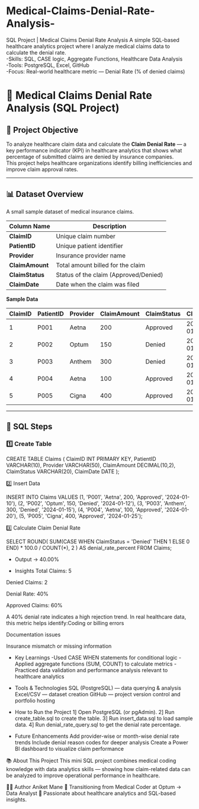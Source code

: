 # Medical-Claims-Denial-Rate-Analysis-
SQL Project | Medical Claims Denial Rate Analysis 
A simple SQL-based healthcare analytics project where I analyze medical claims data to calculate the denial rate.   
-Skills: SQL, CASE logic, Aggregate Functions, Healthcare Data Analysis  
-Tools: PostgreSQL, Excel, GitHub  
-Focus: Real-world healthcare metric — Denial Rate (% of denied claims)
# 🏥 Medical Claims Denial Rate Analysis (SQL Project)

## 🎯 Project Objective
To analyze healthcare claim data and calculate the **Claim Denial Rate** — a key performance indicator (KPI) in healthcare analytics that shows what percentage of submitted claims are denied by insurance companies.  
This project helps healthcare organizations identify billing inefficiencies and improve claim approval rates.

---

## 📊 Dataset Overview
A small sample dataset of medical insurance claims.

| Column Name | Description |
|--------------|-------------|
| **ClaimID** | Unique claim number |
| **PatientID** | Unique patient identifier |
| **Provider** | Insurance provider name |
| **ClaimAmount** | Total amount billed for the claim |
| **ClaimStatus** | Status of the claim (Approved/Denied) |
| **ClaimDate** | Date when the claim was filed |

**Sample Data**

| ClaimID | PatientID | Provider | ClaimAmount | ClaimStatus | ClaimDate |
|----------|------------|-----------|--------------|--------------|------------|
| 1 | P001 | Aetna | 200 | Approved | 2024-01-10 |
| 2 | P002 | Optum | 150 | Denied | 2024-01-12 |
| 3 | P003 | Anthem | 300 | Denied | 2024-01-15 |
| 4 | P004 | Aetna | 100 | Approved | 2024-01-20 |
| 5 | P005 | Cigna | 400 | Approved | 2024-01-25 |

---

## 🧩 SQL Steps

### 1️⃣ Create Table

CREATE TABLE Claims (
    ClaimID INT PRIMARY KEY,
    PatientID VARCHAR(10),
    Provider VARCHAR(50),
    ClaimAmount DECIMAL(10,2),
    ClaimStatus VARCHAR(20),
    ClaimDate DATE
);

2️⃣ Insert Data

INSERT INTO Claims VALUES
(1, 'P001', 'Aetna', 200, 'Approved', '2024-01-10'),
(2, 'P002', 'Optum', 150, 'Denied', '2024-01-12'),
(3, 'P003', 'Anthem', 300, 'Denied', '2024-01-15'),
(4, 'P004', 'Aetna', 100, 'Approved', '2024-01-20'),
(5, 'P005', 'Cigna', 400, 'Approved', '2024-01-25');

3️⃣ Calculate Claim Denial Rate

SELECT 
    ROUND(
        SUM(CASE WHEN ClaimStatus = 'Denied' THEN 1 ELSE 0 END) * 100.0 / COUNT(*),
        2
    ) AS denial_rate_percent
FROM Claims;

- Output → 40.00%

- Insights
Total Claims: 5

Denied Claims: 2

Denial Rate: 40%

Approved Claims: 60%

A 40% denial rate indicates a high rejection trend.
In real healthcare data, this metric helps identify:Coding or billing errors

Documentation issues

Insurance mismatch or missing information

- Key Learnings
-Used CASE WHEN statements for conditional logic
-Applied aggregate functions (SUM, COUNT) to calculate metrics
-Practiced data validation and performance analysis relevant to healthcare analytics

- Tools & Technologies
SQL (PostgreSQL) — data querying & analysis
Excel/CSV — dataset creation
GitHub — project version control and portfolio hosting

- How to Run the Project
1️] Open PostgreSQL (or pgAdmin).
2️] Run create_table.sql to create the table.
3️] Run insert_data.sql to load sample data.
4️] Run denial_rate_query.sql to get the denial rate percentage.

- Future Enhancements
Add provider-wise or month-wise denial rate trends
Include denial reason codes for deeper analysis
Create a Power BI dashboard to visualize claim performance

📚 About This Project
This mini SQL project combines medical coding knowledge with data analytics skills — showing how claim-related data can be analyzed to improve operational performance in healthcare.

👩‍💻 Author
Aniket Mane
💼 Transitioning from Medical Coder at Optum → Data Analyst
📍 Passionate about healthcare analytics and SQL-based insights.
